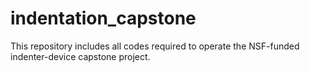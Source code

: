 # indentation_capstone
This repository includes all codes required to operate the NSF-funded indenter-device capstone project.
